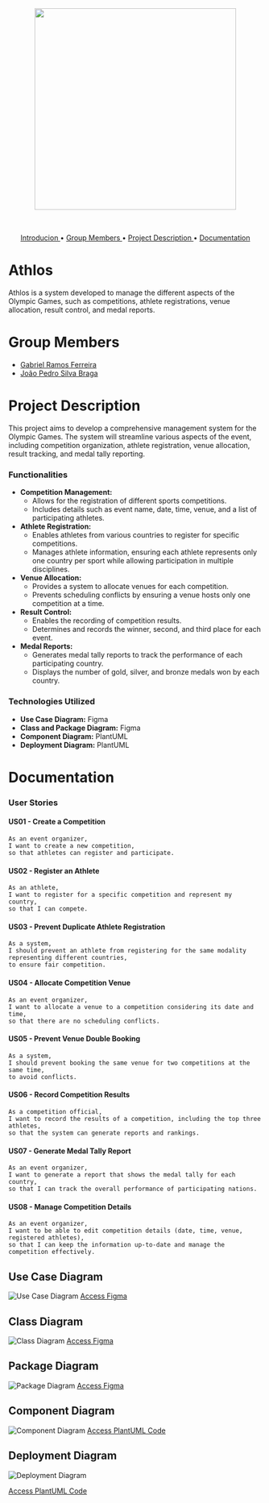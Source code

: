 <br>
<h3 align="center">
<img width="400px" src="./docs/images/logo.png">
</h3>
<br>
<p align="center">
 <a href="#Ahtlos"> Introducion </a> •
 <a href="#Group-Members"> Group Members </a> • 
 <a href="#Project-Description"> Project Description </a> • 
 <a href="#Documentation"> Documentation </a>
</p>

# Athlos

Athlos is a system developed to manage the different aspects of the Olympic Games, such as competitions, athlete registrations, venue allocation, result control, and medal reports. 

# Group Members
* [Gabriel Ramos Ferreira](https://github.com/gramos22)
* [João Pedro Silva Braga](https://github.com/joaopedro-braga)

# Project Description

This project aims to develop a comprehensive management system for the Olympic Games. The system will streamline various aspects of the event, including competition organization, athlete registration, venue allocation, result tracking, and medal tally reporting. 

### Functionalities
* **Competition Management:** 
    * Allows for the registration of different sports competitions.
    * Includes details such as event name, date, time, venue, and a list of participating athletes.
* **Athlete Registration:** 
    * Enables athletes from various countries to register for specific competitions.
    * Manages athlete information, ensuring each athlete represents only one country per sport while allowing participation in multiple disciplines.
* **Venue Allocation:**
    * Provides a system to allocate venues for each competition.
    * Prevents scheduling conflicts by ensuring a venue hosts only one competition at a time.
* **Result Control:** 
    * Enables the recording of competition results.
    * Determines and records the winner, second, and third place for each event.
* **Medal Reports:** 
    * Generates medal tally reports to track the performance of each participating country.
    * Displays the number of gold, silver, and bronze medals won by each country.
  
### Technologies Utilized
* **Use Case Diagram:** Figma
* **Class and Package Diagram:** Figma
* **Component Diagram:** PlantUML
* **Deployment Diagram:** PlantUML


# Documentation
### User Stories
#### US01 - Create a Competition
```
As an event organizer,
I want to create a new competition,
so that athletes can register and participate.
```

#### US02 - Register an Athlete
```
As an athlete,
I want to register for a specific competition and represent my country,
so that I can compete.
```

#### US03 - Prevent Duplicate Athlete Registration
```
As a system,
I should prevent an athlete from registering for the same modality representing different countries,
to ensure fair competition.
```

#### US04 - Allocate Competition Venue
```
As an event organizer,
I want to allocate a venue to a competition considering its date and time,
so that there are no scheduling conflicts.
```

#### US05 - Prevent Venue Double Booking
```
As a system,
I should prevent booking the same venue for two competitions at the same time,
to avoid conflicts.
```

#### US06 - Record Competition Results
```
As a competition official,
I want to record the results of a competition, including the top three athletes,
so that the system can generate reports and rankings.
```

#### US07 - Generate Medal Tally Report
```
As an event organizer,
I want to generate a report that shows the medal tally for each country,
so that I can track the overall performance of participating nations.
```

#### US08 - Manage Competition Details
```
As an event organizer,
I want to be able to edit competition details (date, time, venue, registered athletes),
so that I can keep the information up-to-date and manage the competition effectively.
```


## Use Case Diagram

![Use Case Diagram](docs/images/UseCaseDiagram.png)
[Access Figma](https://www.figma.com/board/ZspA2mT79CjrHIdlJ2SnQ2/Use-Case-Diagram---Asthlos?t=VP0BPVo9Vw2czaf4-0)

## Class Diagram

![Class Diagram](docs/images/ClassDiagram.png)
[Access Figma](https://www.figma.com/board/whIVO401DCNuozs4Zx10HS/Class-and-Package-Diagram---Athlos?node-id=0-1&node-type=canvas&t=VP0BPVo9Vw2czaf4-0)

## Package Diagram

![Package Diagram](docs/images/PackageDiagram.png)
[Access Figma](https://www.figma.com/board/whIVO401DCNuozs4Zx10HS/Class-and-Package-Diagram---Athlos?node-id=0-1&node-type=canvas&t=VP0BPVo9Vw2czaf4-0)

## Component Diagram

![Component Diagram](docs/images/ComponentDiagram.png)
[Access PlantUML Code](https://github.com/joaopedro-braga/olympics-management-system/blob/main/docs/designs/ComponentDiagram.puml)

## Deployment Diagram

![Deployment Diagram](docs/images/DeploymentDiagram.png)

[Access PlantUML Code](https://github.com/joaopedro-braga/olympics-management-system/blob/main/docs/designs/DeploymentDiagram.puml)

